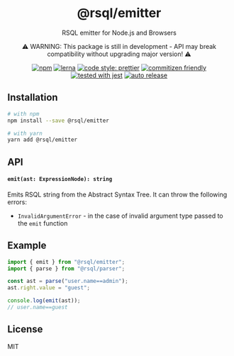 <div align="center">

<h1>@rsql/emitter</h1>
<p>RSQL emitter for Node.js and Browsers</p>
<p>⚠️ WARNING: This package is still in development - API may break compatibility without upgrading major version! ⚠️</p>

[![npm](https://img.shields.io/npm/v/@rsql/emitter)](https://www.npmjs.com/package/@rsql/emitter)
[![lerna](https://img.shields.io/badge/maintained%20with-lerna-cc00ff.svg)](https://lerna.js.org/)
[![code style: prettier](https://img.shields.io/badge/code_style-prettier-ff69b4.svg)](https://github.com/prettier/prettier)
[![commitizen friendly](https://img.shields.io/badge/commitizen-friendly-brightgreen.svg)](http://commitizen.github.io/cz-cli/)
[![tested with jest](https://img.shields.io/badge/tested_with-jest-99424f.svg)](https://github.com/facebook/jest)
[![auto release](https://img.shields.io/badge/release-auto.svg?colorA=888888&colorB=9B065A&label=auto)](https://github.com/intuit/auto)

</div>

## Installation

```sh
# with npm
npm install --save @rsql/emitter

# with yarn
yarn add @rsql/emitter
```

## API

#### `emit(ast: ExpressionNode): string`

Emits RSQL string from the Abstract Syntax Tree. It can throw the following errors:

- `InvalidArgumentError` - in the case of invalid argument type passed to the `emit` function

## Example

```javascript
import { emit } from "@rsql/emitter";
import { parse } from "@rsql/parser";

const ast = parse("user.name==admin");
ast.right.value = "guest";

console.log(emit(ast));
// user.name==guest
```

## License

MIT
